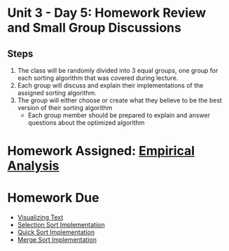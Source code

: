 # Unit 3 - Day 5: Homework Review and Small Group Discussions

## Steps
  1. The class will be randomly divided into 3 equal groups, one group for each sorting algorithm that was covered during lecture.
  2. Each group will discuss and explain their implementations of the assigned sorting algorithm.
  3. The group will either choose or create what they believe to be the best version of their sorting algorithm
      * Each group member should be prepared to explain and answer questions about the optimized algorithm

# Homework Assigned: [Empirical Analysis](https://github.com/blwatkins/Data-Structures-From-A-New-Perspective/blob/master/3_Sorting/homework5.md)

# Homework Due
  * [Visualizing Text](https://github.com/blwatkins/Data-Structures-From-A-New-Perspective/blob/master/3_Sorting/homework1.md)
  * [Selection Sort Implementation](https://github.com/blwatkins/Data-Structures-From-A-New-Perspective/blob/master/3_Sorting/homework2.md)
  * [Quick Sort Implementation](https://github.com/blwatkins/Data-Structures-From-A-New-Perspective/blob/master/3_Sorting/homework3.md)
  * [Merge Sort Implementation](https://github.com/blwatkins/Data-Structures-From-A-New-Perspective/blob/master/3_Sorting/homework4.md)
